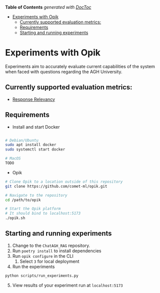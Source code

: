 <!-- START doctoc generated TOC please keep comment here to allow auto update -->
<!-- DON'T EDIT THIS SECTION, INSTEAD RE-RUN doctoc TO UPDATE -->
**Table of Contents**  *generated with [DocToc](https://github.com/thlorenz/doctoc)*

- [Experiments with Opik](#experiments-with-opik)
  - [Currently supported evaluation metrics:](#currently-supported-evaluation-metrics)
  - [Requirements](#requirements)
  - [Starting and running experiments](#starting-and-running-experiments)

<!-- END doctoc generated TOC please keep comment here to allow auto update -->

# Experiments with Opik
Experiments aim to accurately evaluate current capabilities of the system when faced with questions regarding the AGH University.

## Currently supported evaluation metrics:
- [Response Relevancy](https://docs.ragas.io/en/stable/concepts/metrics/available_metrics/answer_relevance/)

## Requirements
- Install and start Docker
```bash

# Debian/Ubuntu
sudo apt install docker
sudo systemctl start docker

# MacOS
TODO
```

- Opik
```bash
# Clone Opik to a location outside of this repository
git clone https://github.com/comet-ml/opik.git

# Navigate to the repository
cd /path/to/opik

# Start the Opik platform
# It should bind to localhost:5173
./opik.sh
```

## Starting and running experiments
1. Change to the `ChatAGH_RAG` repository.
2. Run `poetry install` to install dependencies
3. Run `opik configure` in the CLI
    1. Select `3` for local deployment
4. Run the experiments
```bash
python scripts/run_experiments.py
```
5. View results of your experiment run at `localhost:5173`
